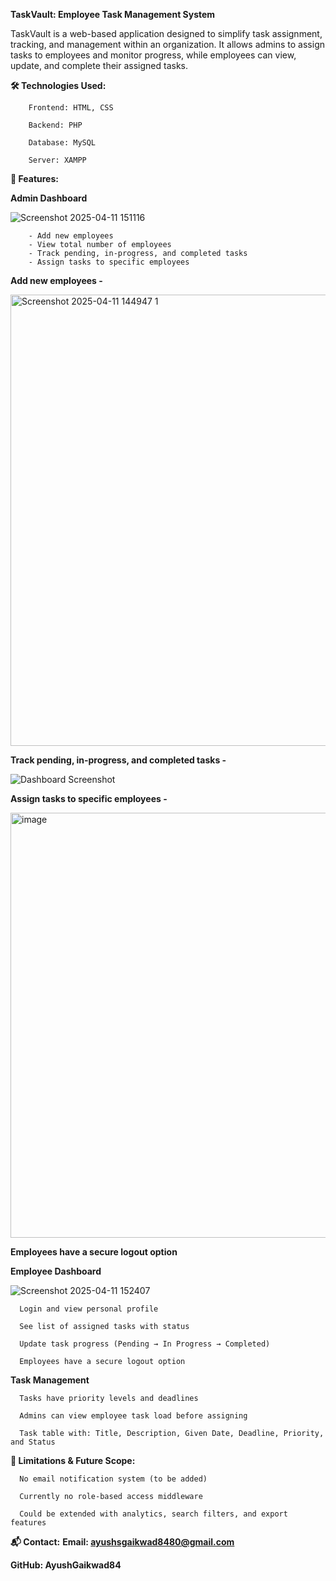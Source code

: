 **TaskVault: Employee Task Management System**

TaskVault is a web-based application designed to simplify task assignment, tracking, and management within an organization. It allows admins to assign tasks to employees and monitor progress, while employees can view, update, and complete their assigned tasks.

**🛠️ Technologies Used:**

        Frontend: HTML, CSS
        
        Backend: PHP
        
        Database: MySQL
        
        Server: XAMPP

**🔑 Features:**

**Admin Dashboard**
      
![Screenshot 2025-04-11 151116](https://github.com/user-attachments/assets/5adfbd7a-9504-4f71-b06d-34a86452b2ca)

        - Add new employees 
        - View total number of employees
        - Track pending, in-progress, and completed tasks
        - Assign tasks to specific employees


**Add new employees -**

<img width="1366" height="722" alt="Screenshot 2025-04-11 144947 1" src="https://github.com/user-attachments/assets/2391b2ef-6cc6-42e1-81e9-a74f56545953" />

      
**Track pending, in-progress, and completed tasks -**
      
![Dashboard Screenshot](https://github.com/user-attachments/assets/bf328027-755e-4380-bd83-8a09c9abea72)      

      
**Assign tasks to specific employees -**

<img width="1365" height="680" alt="image" src="https://github.com/user-attachments/assets/8fac4483-916c-430e-bfbc-cbf95305c912" />

      

**Employees have a secure logout option**



**Employee Dashboard**

![Screenshot 2025-04-11 152407](https://github.com/user-attachments/assets/904dd762-c5da-4006-8576-9390ed159e75)

      Login and view personal profile
      
      See list of assigned tasks with status
      
      Update task progress (Pending → In Progress → Completed)

      Employees have a secure logout option
      

**Task Management**

      Tasks have priority levels and deadlines
      
      Admins can view employee task load before assigning
      
      Task table with: Title, Description, Given Date, Deadline, Priority, and Status
      

**🚧 Limitations & Future Scope:**

      No email notification system (to be added)
      
      Currently no role-based access middleware
      
      Could be extended with analytics, search filters, and export features

**📬 Contact:**
**Email: ayushsgaikwad8480@gmail.com**

**GitHub: AyushGaikwad84**
